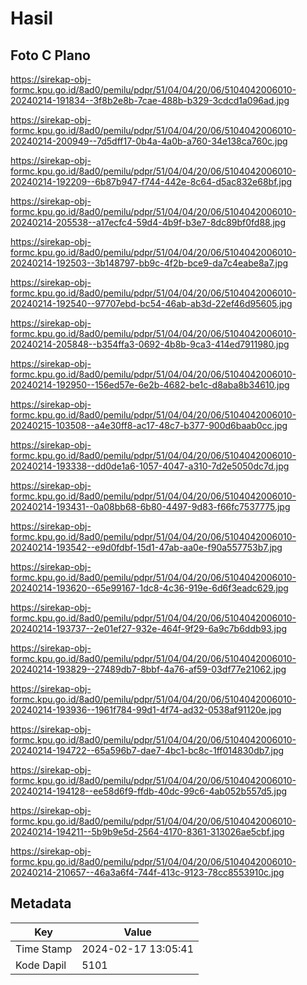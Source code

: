 # Hasil

## Foto C Plano

https://sirekap-obj-formc.kpu.go.id/8ad0/pemilu/pdpr/51/04/04/20/06/5104042006010-20240214-191834--3f8b2e8b-7cae-488b-b329-3cdcd1a096ad.jpg

https://sirekap-obj-formc.kpu.go.id/8ad0/pemilu/pdpr/51/04/04/20/06/5104042006010-20240214-200949--7d5dff17-0b4a-4a0b-a760-34e138ca760c.jpg

https://sirekap-obj-formc.kpu.go.id/8ad0/pemilu/pdpr/51/04/04/20/06/5104042006010-20240214-192209--6b87b947-f744-442e-8c64-d5ac832e68bf.jpg

https://sirekap-obj-formc.kpu.go.id/8ad0/pemilu/pdpr/51/04/04/20/06/5104042006010-20240214-205538--a17ecfc4-59d4-4b9f-b3e7-8dc89bf0fd88.jpg

https://sirekap-obj-formc.kpu.go.id/8ad0/pemilu/pdpr/51/04/04/20/06/5104042006010-20240214-192503--3b148797-bb9c-4f2b-bce9-da7c4eabe8a7.jpg

https://sirekap-obj-formc.kpu.go.id/8ad0/pemilu/pdpr/51/04/04/20/06/5104042006010-20240214-192540--97707ebd-bc54-46ab-ab3d-22ef46d95605.jpg

https://sirekap-obj-formc.kpu.go.id/8ad0/pemilu/pdpr/51/04/04/20/06/5104042006010-20240214-205848--b354ffa3-0692-4b8b-9ca3-414ed7911980.jpg

https://sirekap-obj-formc.kpu.go.id/8ad0/pemilu/pdpr/51/04/04/20/06/5104042006010-20240214-192950--156ed57e-6e2b-4682-be1c-d8aba8b34610.jpg

https://sirekap-obj-formc.kpu.go.id/8ad0/pemilu/pdpr/51/04/04/20/06/5104042006010-20240215-103508--a4e30ff8-ac17-48c7-b377-900d6baab0cc.jpg

https://sirekap-obj-formc.kpu.go.id/8ad0/pemilu/pdpr/51/04/04/20/06/5104042006010-20240214-193338--dd0de1a6-1057-4047-a310-7d2e5050dc7d.jpg

https://sirekap-obj-formc.kpu.go.id/8ad0/pemilu/pdpr/51/04/04/20/06/5104042006010-20240214-193431--0a08bb68-6b80-4497-9d83-f66fc7537775.jpg

https://sirekap-obj-formc.kpu.go.id/8ad0/pemilu/pdpr/51/04/04/20/06/5104042006010-20240214-193542--e9d0fdbf-15d1-47ab-aa0e-f90a557753b7.jpg

https://sirekap-obj-formc.kpu.go.id/8ad0/pemilu/pdpr/51/04/04/20/06/5104042006010-20240214-193620--65e99167-1dc8-4c36-919e-6d6f3eadc629.jpg

https://sirekap-obj-formc.kpu.go.id/8ad0/pemilu/pdpr/51/04/04/20/06/5104042006010-20240214-193737--2e01ef27-932e-464f-9f29-6a9c7b6ddb93.jpg

https://sirekap-obj-formc.kpu.go.id/8ad0/pemilu/pdpr/51/04/04/20/06/5104042006010-20240214-193829--27489db7-8bbf-4a76-af59-03df77e21062.jpg

https://sirekap-obj-formc.kpu.go.id/8ad0/pemilu/pdpr/51/04/04/20/06/5104042006010-20240214-193936--1961f784-99d1-4f74-ad32-0538af91120e.jpg

https://sirekap-obj-formc.kpu.go.id/8ad0/pemilu/pdpr/51/04/04/20/06/5104042006010-20240214-194722--65a596b7-dae7-4bc1-bc8c-1ff014830db7.jpg

https://sirekap-obj-formc.kpu.go.id/8ad0/pemilu/pdpr/51/04/04/20/06/5104042006010-20240214-194128--ee58d6f9-ffdb-40dc-99c6-4ab052b557d5.jpg

https://sirekap-obj-formc.kpu.go.id/8ad0/pemilu/pdpr/51/04/04/20/06/5104042006010-20240214-194211--5b9b9e5d-2564-4170-8361-313026ae5cbf.jpg

https://sirekap-obj-formc.kpu.go.id/8ad0/pemilu/pdpr/51/04/04/20/06/5104042006010-20240214-210657--46a3a6f4-744f-413c-9123-78cc8553910c.jpg


## Metadata

| Key        | Value               |
| ---------- | ------------------- |
| Time Stamp | 2024-02-17 13:05:41 |
| Kode Dapil | 5101                |



